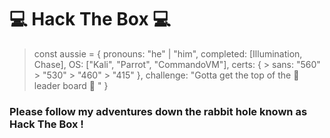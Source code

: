 # :computer: Hack The Box :computer:


> const aussie = {
  > pronouns: "he" | "him",
  > completed: [Illumination, Chase],
  > OS: ["Kali", "Parrot", "CommandoVM"],
  > certs: {
    >                    sans: "560"
    >                          "530"
    >                          "460"
    >                          "415"
                      },
 > challenge: "Gotta get the top of the :clinking_glasses: leader board :clinking_glasses: "
> }

### Please follow my adventures down the rabbit hole known as Hack The Box ! 
